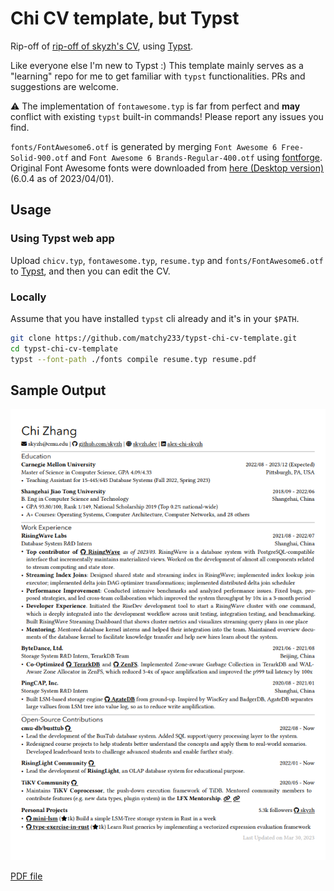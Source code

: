# Chi CV template, but Typst

Rip-off of [rip-off of skyzh's CV](https://github.com/matchy233/chi-cv-template), using [Typst](https://typst.app/).

Like everyone else I'm new to Typst :) This template mainly serves as a "learning" repo for me to get familiar with `typst` functionalities. PRs and suggestions are welcome.

⚠️ The implementation of `fontawesome.typ` is far from perfect and **may** conflict with existing `typst` built-in commands! Please report any issues you find.

`fonts/FontAwesome6.otf` is generated by merging `Font Awesome 6 Free-Solid-900.otf` and `Font Awesome 6 Brands-Regular-400.otf` using [fontforge](https://fontforge.org/en-US/). Original Font Awesome fonts were downloaded from [here (Desktop version)](https://fontawesome.com/download) (6.0.4 as of 2023/04/01).

## Usage

### Using Typst web app

Upload `chicv.typ`, `fontawesome.typ`, `resume.typ` and `fonts/FontAwesome6.otf` to [Typst](https://typst.app/), and then you can edit the CV.

### Locally

Assume that you have installed `typst` cli already and it's in your `$PATH`.

```bash
git clone https://github.com/matchy233/typst-chi-cv-template.git
cd typst-chi-cv-template
typst --font-path ./fonts compile resume.typ resume.pdf
```

## Sample Output

![Sample output of Chi-CV template](./img/chi-cv-preview.png)

[PDF file](resume.pdf)
